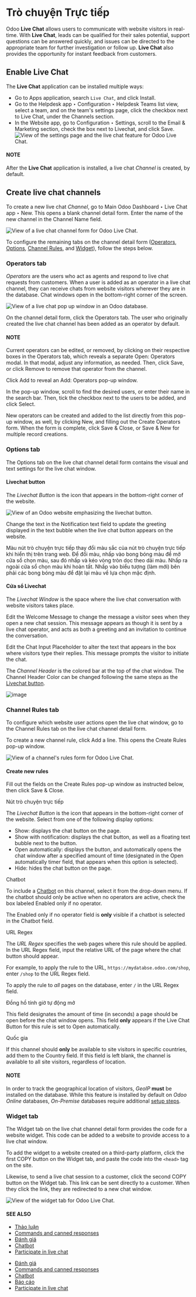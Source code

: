 # Trò chuyện Trực tiếp

Odoo **Live Chat** allows users to communicate with website visitors in real-time. With **Live
Chat**, leads can be qualified for their sales potential, support questions can be answered quickly,
and issues can be directed to the appropriate team for further investigation or follow up. **Live
Chat** also provides the opportunity for instant feedback from customers.

## Enable Live Chat

The **Live Chat** application can be installed multiple ways:

- Go to Apps application, search `Live Chat`, and click Install.
- Go to the Helpdesk app ‣ Configuration ‣ Helpdesk Teams list view, select a
  team, and on the team's settings page, click the checkbox next to Live Chat, under the
  Channels section.
- In the Website app, go to Configuration ‣ Settings, scroll to
  the Email & Marketing section, check the box next to Livechat, and click
  Save.
  ![View of the settings page and the live chat feature for Odoo Live Chat.](../../_images/enable-setting.png)

#### NOTE
After the **Live Chat** application is installed, a live chat *Channel* is created, by default.

## Create live chat channels

To create a new live chat *Channel*, go to Main Odoo Dashboard ‣ Live Chat app ‣
New. This opens a blank channel detail form. Enter the name of the new channel in the
Channel Name field.

![View of a live chat channel form for Odoo Live Chat.](../../_images/open-channel.png)

To configure the remaining tabs on the channel detail form ([Operators](#livechat-operators-tab), [Options](#livechat-options-tab), [Channel Rules](#livechat-channel-rules-tab), and [Widget](#livechat-widget-tab)), follow the steps below.

<a id="livechat-operators-tab"></a>

### Operators tab

*Operators* are the users who act as agents and respond to live chat requests from customers. When a
user is added as an operator in a live chat channel, they can receive chats from website visitors
wherever they are in the database. Chat windows open in the bottom-right corner of the screen.

![View of a live chat pop up window in an Odoo database.](../../_images/pop-up1.png)

On the channel detail form, click the Operators tab. The user who originally created the
live chat channel has been added as an operator by default.

#### NOTE
Current operators can be edited, or removed, by clicking on their respective boxes in the
Operators tab, which reveals a separate Open: Operators modal. In that
modal, adjust any information, as needed. Then, click Save, or click
Remove to remove that operator from the channel.

Click Add to reveal an Add: Operators pop-up window.

In the pop-up window, scroll to find the desired users, or enter their name in the search bar. Then,
tick the checkbox next to the users to be added, and click Select.

New operators can be created and added to the list directly from this pop-up window, as well, by
clicking New, and filling out the Create Operators form. When the form is
complete, click Save & Close, or Save & New for multiple record creations.

<a id="livechat-options-tab"></a>

### Options tab

The Options tab on the live chat channel detail form contains the visual and text
settings for the live chat window.

<a id="livechat-livechat-button"></a>

#### Livechat button

The *Livechat Button* is the icon that appears in the bottom-right corner of the website.

![View of an Odoo website emphasizing the livechat button.](../../_images/chat-button.png)

Change the text in the Notification text field to update the greeting displayed in the
text bubble when the live chat button appears on the website.

Màu nút trò chuyện trực tiếp thay đổi màu sắc của nút trò chuyện trực tiếp khi hiển thị trên trang web. Để đổi màu, nhấp vào bong bóng màu để mở cửa sổ chọn màu, sau đó nhấp và kéo vòng tròn dọc theo dải màu. Nhấp ra ngoài cửa sổ chọn màu khi hoàn tất. Nhấp vào biểu tượng <i class="fa fa-refresh"></i> (làm mới) bên phải các bong bóng màu để đặt lại màu về lựa chọn mặc định.

#### Cửa sổ Livechat

The *Livechat Window* is the space where the live chat conversation with website visitors takes
place.

Edit the Welcome Message to change the message a visitor sees when they open a new chat
session. This message appears as though it is sent by a live chat operator, and acts as both a
greeting and an invitation to continue the conversation.

Edit the Chat Input Placeholder to alter the text that appears in the box where visitors
type their replies. This message prompts the visitor to initiate the chat.

The *Channel Header* is the colored bar at the top of the chat window. The Channel Header
Color can be changed following the same steps as the [Livechat button](#livechat-livechat-button).

![image](../../_images/chat-window.png)

<a id="livechat-channel-rules-tab"></a>

### Channel Rules tab

To configure which website user actions open the live chat window, go to the Channel
Rules tab on the live chat channel detail form.

To create a new channel rule, click Add a line. This opens the Create Rules
pop-up window.

![View of a channel's rules form for Odoo Live Chat.](../../_images/create-rules.png)

#### Create new rules

Fill out the fields on the Create Rules pop-up window as instructed below, then click
Save & Close.

Nút trò chuyện trực tiếp

The *Livechat Button* is the icon that appears in the bottom-right corner of the website.
Select from one of the following display options:

- Show: displays the chat button on the page.
- Show with notification: displays the chat button, as well as a floating text
  bubble next to the button.
- Open automatically: displays the button, and automatically opens the chat window
  after a specified amount of time (designated in the Open automatically timer
  field, that appears when this option is selected).
- Hide: hides the chat button on the page.

Chatbot

To include a [Chatbot](livechat/chatbots.md) on this channel, select it from the drop-down
menu. If the chatbot should only be active when no operators are active, check the box labeled
Enabled only if no operator.

The Enabled only if no operator field is **only** visible if a chatbot is selected
in the Chatbot field.

URL Regex

The *URL Regex* specifies the web pages where this rule should be applied. In the
URL Regex field, input the relative URL of the page where the chat button should
appear.

For example, to apply the rule to the URL, `https://mydatabse.odoo.com/shop`, enter `/shop`
to the URL Regex field.

To apply the rule to *all* pages on the database, enter `/` in the URL Regex
field.

Đồng hồ tính giờ tự động mở

This field designates the amount of time (in seconds) a page should be open before the chat
window opens. This field **only** appears if the Live Chat Button for this rule is
set to Open automatically.

Quốc gia

If this channel should **only** be available to site visitors in specific countries, add them
to the Country field. If this field is left blank, the channel is available to all
site visitors, regardless of location.

#### NOTE
In order to track the geographical location of visitors, *GeoIP* **must** be installed on the
database. While this feature is installed by default on *Odoo Online* databases, *On-Premise*
databases require additional [setup steps](../../administration/on_premise/geo_ip.md).

<a id="livechat-widget-tab"></a>

### Widget tab

The Widget tab on the live chat channel detail form provides the code for a website
widget. This code can be added to a website to provide access to a live chat window.

To add the widget to a website created on a third-party platform, click the first COPY
button on the Widget tab, and paste the code into the `<head>` tag on the site.

Likewise, to send a live chat session to a customer, click the second COPY button on the
Widget tab. This link can be sent directly to a customer. When they click the link, they
are redirected to a new chat window.

![View of the widget tab for Odoo Live Chat.](../../_images/widget-code.png)

#### SEE ALSO
- [Thảo luận](../productivity/discuss.md)
- [Commands and canned responses](livechat/responses.md)
- [Đánh giá](livechat/ratings.md)
- [Chatbot](livechat/chatbots.md)
- [Participate in live chat](livechat/participate.md)

* [Đánh giá](livechat/ratings.md)
* [Commands and canned responses](livechat/responses.md)
* [Chatbot](livechat/chatbots.md)
* [Báo cáo](livechat/reports.md)
* [Participate in live chat](livechat/participate.md)
